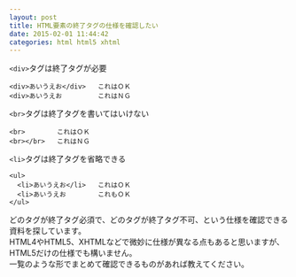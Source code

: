 ```yaml
---
layout: post
title: HTML要素の終了タグの仕様を確認したい
date: 2015-02-01 11:44:42
categories: html html5 xhtml
---
```

<p><code>&lt;div&gt;</code>タグは終了タグが必要</p>

<pre><code>&lt;div&gt;あいうえお&lt;/div&gt;   これはＯＫ
&lt;div&gt;あいうえお         これはＮＧ
</code></pre>

<p><code>&lt;br&gt;</code>タグは終了タグを書いてはいけない</p>

<pre><code>&lt;br&gt;        これはＯＫ
&lt;br&gt;&lt;/br&gt;   これはＮＧ
</code></pre>

<p><code>&lt;li&gt;</code>タグは終了タグを省略できる</p>

<pre><code>&lt;ul&gt;
  &lt;li&gt;あいうえお&lt;/li&gt;   これはＯＫ
  &lt;li&gt;あいうえお        これもＯＫ
&lt;/ul&gt;
</code></pre>

<p>どのタグが終了タグ必須で、どのタグが終了タグ不可、という仕様を確認できる資料を探しています。<br>
HTML4やHTML5、XHTMLなどで微妙に仕様が異なる点もあると思いますが、HTML5だけの仕様でも構いません。<br>
一覧のような形でまとめて確認できるものがあれば教えてください。</p>
